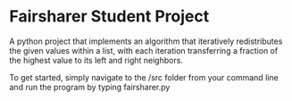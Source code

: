 # Fairsharer Student Project

A python project that implements an algorithm that iteratively redistributes the given values within a list, with each iteration transferring a fraction of the highest value to its left and right neighbors.

To get started, simply navigate to the /src folder from your command line and run the program by typing fairsharer.py
